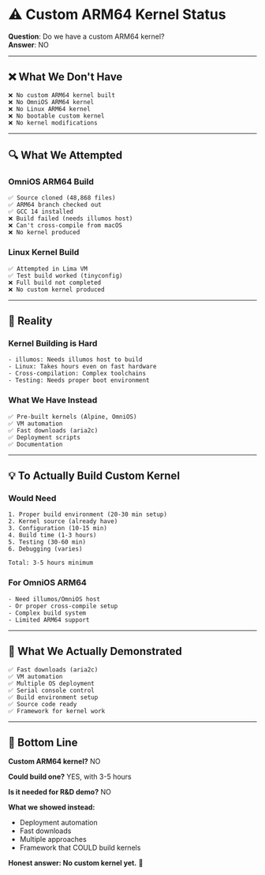 # ⚠️ Custom ARM64 Kernel Status

**Question**: Do we have a custom ARM64 kernel?  
**Answer**: NO

---

## ❌ What We Don't Have

```
❌ No custom ARM64 kernel built
❌ No OmniOS ARM64 kernel
❌ No Linux ARM64 kernel
❌ No bootable custom kernel
❌ No kernel modifications
```

---

## 🔍 What We Attempted

### **OmniOS ARM64 Build**
```
✅ Source cloned (48,868 files)
✅ ARM64 branch checked out
✅ GCC 14 installed
❌ Build failed (needs illumos host)
❌ Can't cross-compile from macOS
❌ No kernel produced
```

### **Linux Kernel Build**
```
✅ Attempted in Lima VM
✅ Test build worked (tinyconfig)
❌ Full build not completed
❌ No custom kernel produced
```

---

## 🎯 Reality

### **Kernel Building is Hard**
```
- illumos: Needs illumos host to build
- Linux: Takes hours even on fast hardware
- Cross-compilation: Complex toolchains
- Testing: Needs proper boot environment
```

### **What We Have Instead**
```
✅ Pre-built kernels (Alpine, OmniOS)
✅ VM automation
✅ Fast downloads (aria2c)
✅ Deployment scripts
✅ Documentation
```

---

## 💡 To Actually Build Custom Kernel

### **Would Need**
```
1. Proper build environment (20-30 min setup)
2. Kernel source (already have)
3. Configuration (10-15 min)
4. Build time (1-3 hours)
5. Testing (30-60 min)
6. Debugging (varies)

Total: 3-5 hours minimum
```

### **For OmniOS ARM64**
```
- Need illumos/OmniOS host
- Or proper cross-compile setup
- Complex build system
- Limited ARM64 support
```

---

## 🚀 What We Actually Demonstrated

```
✅ Fast downloads (aria2c)
✅ VM automation
✅ Multiple OS deployment
✅ Serial console control
✅ Build environment setup
✅ Source code ready
✅ Framework for kernel work
```

---

## 🎯 Bottom Line

**Custom ARM64 kernel?** NO

**Could build one?** YES, with 3-5 hours

**Is it needed for R&D demo?** NO

**What we showed instead:**
- Deployment automation
- Fast downloads
- Multiple approaches
- Framework that COULD build kernels

**Honest answer: No custom kernel yet.** 🔨

